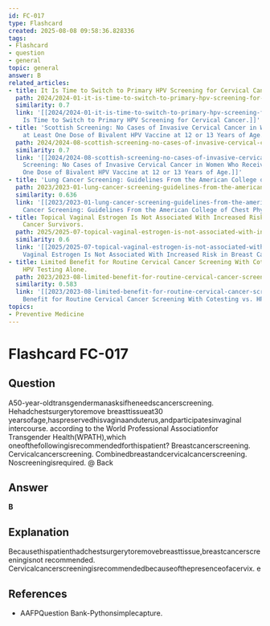 ```yaml
---
id: FC-017
type: Flashcard
created: 2025-08-08 09:58:36.828336
tags:
- Flashcard
- question
- general
topic: general
answer: B
related_articles:
- title: It Is Time to Switch to Primary HPV Screening for Cervical Cancer.
  path: 2024/2024-01-it-is-time-to-switch-to-primary-hpv-screening-for-cervical-c.md
  similarity: 0.7
  link: '[[2024/2024-01-it-is-time-to-switch-to-primary-hpv-screening-for-cervical-c|It
    Is Time to Switch to Primary HPV Screening for Cervical Cancer.]]'
- title: 'Scottish Screening: No Cases of Invasive Cervical Cancer in Women Who Received
    at Least One Dose of Bivalent HPV Vaccine at 12 or 13 Years of Age.'
  path: 2024/2024-08-scottish-screening-no-cases-of-invasive-cervical-cancer-in-w.md
  similarity: 0.7
  link: '[[2024/2024-08-scottish-screening-no-cases-of-invasive-cervical-cancer-in-w|Scottish
    Screening: No Cases of Invasive Cervical Cancer in Women Who Received at Least
    One Dose of Bivalent HPV Vaccine at 12 or 13 Years of Age.]]'
- title: 'Lung Cancer Screening: Guidelines From the American College of Chest Physicians.'
  path: 2023/2023-01-lung-cancer-screening-guidelines-from-the-american-college-o.md
  similarity: 0.636
  link: '[[2023/2023-01-lung-cancer-screening-guidelines-from-the-american-college-o|Lung
    Cancer Screening: Guidelines From the American College of Chest Physicians.]]'
- title: Topical Vaginal Estrogen Is Not Associated With Increased Risk in Breast
    Cancer Survivors.
  path: 2025/2025-07-topical-vaginal-estrogen-is-not-associated-with-increased-ri.md
  similarity: 0.6
  link: '[[2025/2025-07-topical-vaginal-estrogen-is-not-associated-with-increased-ri|Topical
    Vaginal Estrogen Is Not Associated With Increased Risk in Breast Cancer Survivors.]]'
- title: Limited Benefit for Routine Cervical Cancer Screening With Cotesting vs.
    HPV Testing Alone.
  path: 2023/2023-08-limited-benefit-for-routine-cervical-cancer-screening-with-c.md
  similarity: 0.583
  link: '[[2023/2023-08-limited-benefit-for-routine-cervical-cancer-screening-with-c|Limited
    Benefit for Routine Cervical Cancer Screening With Cotesting vs. HPV Testing Alone.]]'
topics:
- Preventive Medicine
---
```


# Flashcard FC-017

## Question

A50-year-oldtransgendermanasksifheneedscancerscreening. Hehadchestsurgerytoremove breasttissueat30 yearsofage,haspreservedhisvaginaanduterus,andparticipatesinvaginal intercourse. according to the World Professional Associationfor Transgender Health(WPATH),which oneofthefollowingisrecommendedforthispatient? Breastcancerscreening. Cervicalcancerscreening. Combinedbreastandcervicalcancerscreening. Noscreeningisrequired. @ Back

## Answer

**B**

## Explanation

Becausethispatienthadchestsurgerytoremovebreasttissue,breastcancerscreeningisnot recommended. Cervicalcancerscreeningisrecommendedbecauseofthepresenceofacervix. e

## References

- AAFPQuestion Bank-Pythonsimplecapture.

